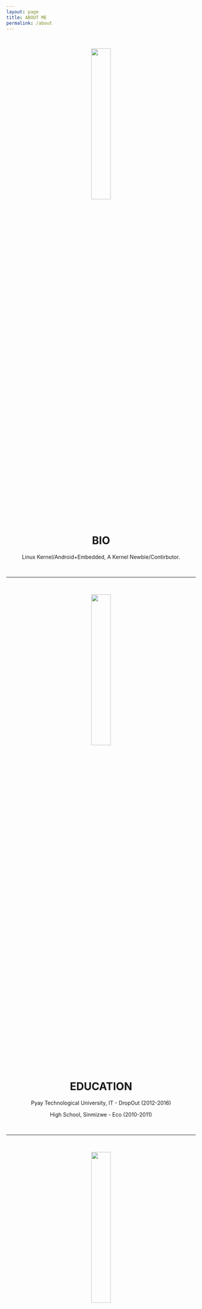 ```yaml
---
layout: page
title: ABOUT ME
permalink: /about
---
```

<br>

<p align="center"><img src="https://s20.postimg.cc/g9j3jkr8t/about-me.png" width="32%" height="32%" /></p>
<h1 align="center">BIO</h1>
<p align="center">Linux Kernel/Android+Embedded, A Kernel Newbie/Contirbutor.</p>
<br>

---
<br>

<p align="center"><img src="https://s20.postimg.cc/yw1asrp4t/education-icon.png" width="32%" height="32%" /></p>
<h1 align="center">EDUCATION</h1>
<p align="center">Pyay Technological University, IT - DropOut (2012-2016)</p>
<p align="center">High School, Sinmizwe - Eco (2010-2011)</p>
<br>

---
<br>

<p align="center"><img src="https://i.postimg.cc/KcJZxDCM/skills-code.png" width="32%" height="32%" /></p>
<h1 align="center">SKILLS</h1>
<h2 align="center">Programming Languages & Tools</h2>
<p align="center">C, C++, Java, Kolin, Shell Script, HTML, CSS, Android SDK, Android Software Development, Embedded Systems, Linux Kernel, Embedded Android OS/Kernel Development, Git, IntelliJ IDEA, Android Studio, CLion and VS Code.</p>
<br>

---
<br>

<p align="center"><img src="https://s20.postimg.cc/bintf8y25/works.png" width="32%" height="32%" /></p>
<h1 align="center">WORK</h1>
<p align="center">Associate System Engineer, Kernel Team at <a href="https://www.linkedin.com/company/frontiir">Frontiir</a></p>
<p align="center">Recognized Developer / Contributor at <a href="https://www.linkedin.com/company/xda-developers">XDA-Forums</a></p>
<br>

---
<br>

<p align="center"><img src="https://s20.postimg.cc/krv1mjifh/github.png" width="32%" height="32%" /></p>
<h1 align="center">GitHub</h1>
<p align="center">Zaw Zaw: <a href="https://github.com/zawzaww">github.com/zawzaww</a></p>
<p align="center">PureZ Kernel: <a href="https://github.com/purez-kernel">github.com/purez-kernel</a></p>
<br>

---
<br>

<p align="center"><img src="https://s20.postimg.cc/bp6kfwg7x/interest.png" width="32%" height="32%" /></p>
<h1 align="center">INTERESTS</h1>
<p align="center">Android OS, Linux Kernel Development, System Programming, Operating System Kernel, Embedded Android OS Development, Music, Mobile Photography, Game Playing, Sharing and Writing.</p>
